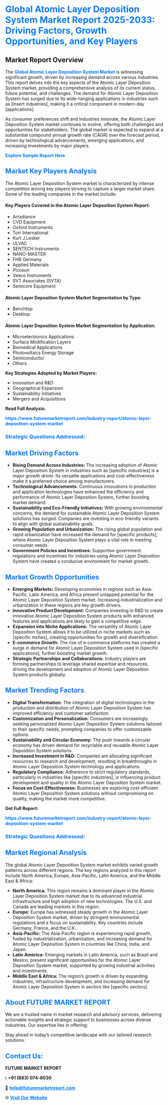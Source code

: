 <h1 style="color: #007BFF;">Global Atomic Layer Deposition System Market Report 2025-2033: Driving Factors, Growth Opportunities, and Key Players</h1>

<section id="overview">
<h2>Market Report Overview</h2>
<p>The <a href="https://www.futuremarketreport.com/industry-report/atomic-layer-deposition-system-market" style="color: #007BFF; text-decoration: none;"><strong>Global Atomic Layer Deposition System Market</strong></a> is witnessing significant growth, driven by increasing demand across various industries. This report delves into the key aspects of the Atomic Layer Deposition System market, providing a comprehensive analysis of its current status, future potential, and challenges. The demand for Atomic Layer Deposition System has surged due to its wide-ranging applications in industries such as [insert industries], making it a critical component in modern-day [applications].</p>
<p>As consumer preferences shift and industries innovate, the Atomic Layer Deposition System market continues to evolve, offering both challenges and opportunities for stakeholders. The global market is expected to expand at a substantial compound annual growth rate (CAGR) over the forecast period, driven by technological advancements, emerging applications, and increasing investments by major players.</p>
</section>

<section id="overview">
<p><a href="https://www.futuremarketreport.com/request-sample/reportId=96589" style="color: #007BFF; text-decoration: none;"><strong>Explore Sample Report Here</strong></a></p>
</section>

<section id="key-players">
<h2 style="color: #007BFF;">Market Key Players Analysis</h2>
<p>The Atomic Layer Deposition System market is characterized by intense competition among key players striving to capture a larger market share. Some of the leading companies in the market include:</p>
<h4>Key Players Covered in the Atomic Layer Deposition System Report:</h4>
<ul><li>Arradiance</li><li>CVD Equipment</li><li>Oxford Instruments</li><li>Torr International</li><li>Kurt J.Lesker</li><li>ULVAC</li><li>SENTECH Instruments</li><li>NANO-MASTER</li><li>FHR Germany</li><li>Applied Materials</li><li>Picosun</li><li>Veeco Instruments</li><li>SVT Associates (SVTA)</li><li>Semicore Equipment</li></ul>
<h4>Atomic Layer Deposition System Market Segmentation by Type:</h4>
<ul><li>Benchtop</li><li>Desktop</li></ul>

<h4>Atomic Layer Deposition System Market Segmentation by Application:</h4>
<ul><li>Microelectronics Applications</li><li>Surface Modification Layers</li><li>Biomedical Applications</li><li>Photovoltaics Energy Storage</li><li>Semiconductor</li><li>Others</li></ul>
<p><strong>Key Strategies Adopted by Market Players:</strong></p>
<ul>
<li>Innovation and R&D</li>
<li>Geographical Expansion</li>
<li>Sustainability Initiatives</li>
<li>Mergers and Acquisitions</li>
</ul>
</section>

<section>
<p><strong>Read Full Analysis: </strong></p><a href="https://www.futuremarketreport.com/industry-report/atomic-layer-deposition-system-market" style="color: #007BFF; text-decoration: none;"><strong>https://www.futuremarketreport.com/industry-report/atomic-layer-deposition-system-market</strong></a>
<h3 style="color: #007BFF;">Strategic Questions Addressed:</h3>
</section>

<section id="driving-factors">
<h2 style="color: #007BFF;">Market Driving Factors</h2>
<ul>
<li><strong>Rising Demand Across Industries:</strong> The increasing adoption of Atomic Layer Deposition System in industries such as [specific industries] is a major growth driver. Its versatile applications and cost-effectiveness make it a preferred choice among manufacturers.</li>
<li><strong>Technological Advancements:</strong> Continuous innovations in production and application technologies have enhanced the efficiency and performance of Atomic Layer Deposition System, further boosting market demand.</li>
<li><strong>Sustainability and Eco-Friendly Initiatives:</strong> With growing environmental concerns, the demand for sustainable Atomic Layer Deposition System solutions has surged. Companies are investing in eco-friendly variants to align with global sustainability goals.</li>
<li><strong>Growing Population and Urbanization:</strong> The rising global population and rapid urbanization have increased the demand for [specific products], where Atomic Layer Deposition System plays a vital role in meeting consumer needs.</li>
<li><strong>Government Policies and Incentives:</strong> Supportive government regulations and incentives for industries using Atomic Layer Deposition System have created a conducive environment for market growth.</li>
</ul>
</section>

<section id="growth-opportunities">
<h2 style="color: #007BFF;">Market Growth Opportunities</h2>
<ul>
<li><strong>Emerging Markets:</strong> Developing economies in regions such as Asia-Pacific, Latin America, and Africa present untapped potential for the Atomic Layer Deposition System market. Increasing industrialization and urbanization in these regions are key growth drivers.</li>
<li><strong>Innovative Product Development:</strong> Companies investing in R&D to create innovative Atomic Layer Deposition System products with enhanced features and applications are likely to gain a competitive edge.</li>
<li><strong>Expansion into Niche Applications:</strong> The versatility of Atomic Layer Deposition System allows it to be utilized in niche markets such as [specific niches], creating opportunities for growth and diversification.</li>
<li><strong>E-commerce Growth:</strong> The rise of e-commerce platforms has created a surge in demand for Atomic Layer Deposition System used in [specific applications], further boosting market growth.</li>
<li><strong>Strategic Partnerships and Collaborations:</strong> Industry players are forming partnerships to leverage shared expertise and resources, driving the development and adoption of Atomic Layer Deposition System products globally.</li>
</ul>
</section>

<section id="trending-factors">
<h2 style="color: #007BFF;">Market Trending Factors</h2>
<ul>
<li><strong>Digital Transformation:</strong> The integration of digital technologies in the production and distribution of Atomic Layer Deposition System has improved efficiency and customer satisfaction.</li>
<li><strong>Customization and Personalization:</strong> Consumers are increasingly seeking personalized Atomic Layer Deposition System solutions tailored to their specific needs, prompting companies to offer customizable options.</li>
<li><strong>Sustainability and Circular Economy:</strong> The push towards a circular economy has driven demand for recyclable and reusable Atomic Layer Deposition System solutions.</li>
<li><strong>Increased Investment in R&D:</strong> Companies are allocating significant resources to research and development, resulting in breakthroughs in Atomic Layer Deposition System technology and applications.</li>
<li><strong>Regulatory Compliance:</strong> Adherence to strict regulatory standards, particularly in industries like [specific industries], is influencing product development and quality in the Atomic Layer Deposition System market.</li>
<li><strong>Focus on Cost-Effectiveness:</strong> Businesses are exploring cost-efficient Atomic Layer Deposition System solutions without compromising on quality, making the market more competitive.</li>
</ul>
</section>

<section>
<p><strong>Get Full Report: </strong></p><a href="https://www.futuremarketreport.com/industry-report/atomic-layer-deposition-system-market" style="color: #007BFF; text-decoration: none;"><strong>https://www.futuremarketreport.com/industry-report/atomic-layer-deposition-system-market</strong></a>
<h3 style="color: #007BFF;">Strategic Questions Addressed:</h3>
</section>


<section id="regional-analysis">
<h2 style="color: #007BFF;">Market Regional Analysis</h2>
<p>The global Atomic Layer Deposition System market exhibits varied growth patterns across different regions. The key regions analyzed in this report include North America, Europe, Asia-Pacific, Latin America, and the Middle East & Africa:</p>
<ul>
<li><strong>North America:</strong> This region remains a dominant player in the Atomic Layer Deposition System market due to its advanced industrial infrastructure and high adoption of new technologies. The U.S. and Canada are leading markets in this region.</li>
<li><strong>Europe:</strong> Europe has witnessed steady growth in the Atomic Layer Deposition System market, driven by stringent environmental regulations and a focus on sustainability. Key countries include Germany, France, and the U.K.</li>
<li><strong>Asia-Pacific:</strong> The Asia-Pacific region is experiencing rapid growth, fueled by industrialization, urbanization, and increasing demand for Atomic Layer Deposition System in countries like China, India, and Japan.</li>
<li><strong>Latin America:</strong> Emerging markets in Latin America, such as Brazil and Mexico, present significant opportunities for the Atomic Layer Deposition System market, supported by growing industrial activities and investments.</li>
<li><strong>Middle East & Africa:</strong> The region’s growth is driven by expanding industries, infrastructure development, and increasing demand for Atomic Layer Deposition System in sectors like [specific sectors].</li>
</ul>
</section>

<footer>
<h2 style="color: #007BFF;">About FUTURE MARKET REPORT</h2>
<p>We are a trusted name in market research and advisory services, delivering actionable insights and strategic support to businesses across diverse industries. Our expertise lies in offering:</p>

<p>Stay ahead in today’s competitive landscape with our tailored research solutions.</p>

<h2 style="color: #007BFF;">Contact Us:</h2>
<p><strong>FUTURE MARKET REPORT</strong></p>
<p>📞 <strong>+91 (883) 074-8030</strong></p>
<p>📧 <strong><a href="mailto:help@futuremarketreport.com" style="color: #007BFF;">help@futuremarketreport.com</a></strong></p>
<p>🌐 <strong><a href="https://www.futuremarketreport.com/" style="color: #007BFF;">Visit Our Website</a></strong></p>
</footer>